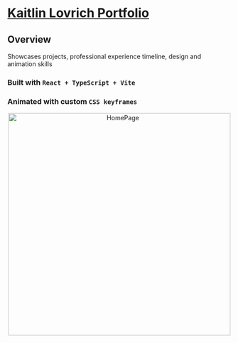 # [Kaitlin Lovrich Portfolio](https://kaitlin-lovrich-portfolio.vercel.app/)

## Overview

Showcases projects, professional experience timeline, design and animation skills
### Built with `React + TypeScript + Vite`
### Animated with custom `CSS keyframes`

<div align="center">
  <a href="https://kaitlin-lovrich-portfolio.vercel.app/">
    <img src="https://github.com/user-attachments/assets/d960f22f-49a4-4694-9929-296e9cabb3c5" alt="HomePage" width="500" />
  </a>
</div>
